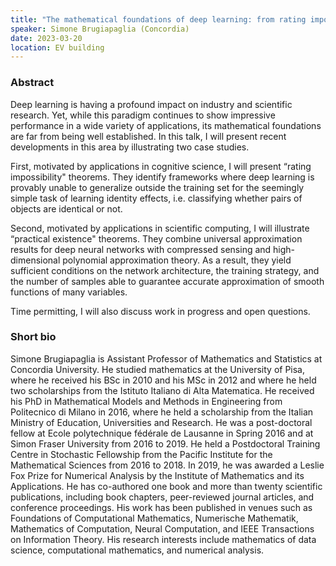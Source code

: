 ```yaml
---
title: "The mathematical foundations of deep learning: from rating impossibility to practical existence theorems"
speaker: Simone Brugiapaglia (Concordia)
date: 2023-03-20
location: EV building
---
```


### Abstract

Deep learning is having a profound impact on industry and scientific research. Yet, while this paradigm continues to show impressive performance in a wide variety of applications, its mathematical foundations are far from being well established. In this talk, I will present recent developments in this area by illustrating two case studies.
 
First, motivated by applications in cognitive science, I will present “rating impossibility" theorems. They identify frameworks where deep learning is provably unable to generalize outside the training set for the seemingly simple task of learning identity effects, i.e. classifying whether pairs of objects are identical or not.
 
Second, motivated by applications in scientific computing, I will illustrate “practical existence" theorems. They combine universal approximation results for deep neural networks with compressed sensing and high-dimensional polynomial approximation theory. As a result, they yield sufficient conditions on the network architecture, the training strategy, and the number of samples able to guarantee accurate approximation of smooth functions of many variables.
 
Time permitting, I will also discuss work in progress and open questions.
 
### Short bio

Simone Brugiapaglia is Assistant Professor of Mathematics and Statistics at Concordia University. He studied mathematics at the University of Pisa, where he received his BSc in 2010 and his MSc in 2012 and where he held two scholarships from the Istituto Italiano di Alta Matematica. He received his PhD in Mathematical Models and Methods in Engineering from Politecnico di Milano in 2016, where he held a scholarship from the Italian Ministry of Education, Universities and Research. He was a post-doctoral fellow at Ecole polytechnique fédérale de Lausanne in Spring 2016 and at Simon Fraser University from 2016 to 2019. He held a Postdoctoral Training Centre in Stochastic Fellowship from the Pacific Institute for the Mathematical Sciences from 2016 to 2018. In 2019, he was awarded a Leslie Fox Prize for Numerical Analysis by the Institute of Mathematics and its Applications. He has co-authored one book and more than twenty scientific publications, including book chapters, peer-reviewed journal articles, and conference proceedings. His work has been published in venues such as Foundations of Computational Mathematics, Numerische Mathematik, Mathematics of Computation, Neural Computation, and IEEE Transactions on Information Theory. His research interests include mathematics of data science, computational mathematics, and numerical analysis.